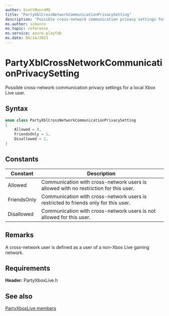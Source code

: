 ```yaml
---
author: ScottMunroMS
title: "PartyXblCrossNetworkCommunicationPrivacySetting"
description: "Possible cross-network communication privacy settings for a local Xbox Live user."
ms.author: scmunro
ms.topic: reference
ms.service: azure-playfab
ms.date: 04/14/2023
---
```


# PartyXblCrossNetworkCommunicationPrivacySetting  

Possible cross-network communication privacy settings for a local Xbox Live user.    

## Syntax  
  
```cpp
enum class PartyXblCrossNetworkCommunicationPrivacySetting    
{  
    Allowed = 0,  
    FriendsOnly = 1,  
    Disallowed = 2,  
}  
```  
  
## Constants  
  
| Constant | Description |
| --- | --- |
| Allowed | Communication with cross-network users is allowed with no restriction for this user. |  
| FriendsOnly | Communication with cross-network users is restricted to friends only for this user. |  
| Disallowed | Communication with cross-network users is not allowed for this user. |  
  
## Remarks  
  
A cross-network user is defined as a user of a non-Xbox Live gaming network.
  
## Requirements  
  
**Header:** PartyXboxLive.h
  
## See also  
[PartyXboxLive members](../partyxboxlive_members.md)  

  
  
